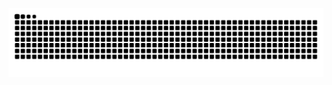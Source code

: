 ![Snake animation](https://github.com/Leanddo/Leanddo/blob/output/github-contribution-grid-snake.svg)
